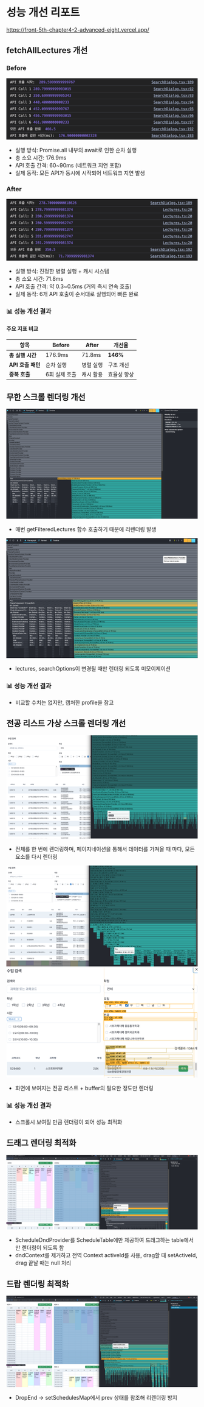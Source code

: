 # 성능 개선 리포트

https://front-5th-chapter4-2-advanced-eight.vercel.app/

## fetchAllLectures 개선

### Before

![lectures_before](./images/fetchAllLectures_before.png)

- 실행 방식: Promise.all 내부의 await로 인한 순차 실행
- 총 소요 시간: 176.9ms
- API 호출 간격: 60~90ms (네트워크 지연 포함)
- 실제 동작: 모든 API가 동시에 시작되어 네트워크 지연 발생

### After

![lectures_after](./images/fetchAllLectures_after.png)

- 실행 방식: 진정한 병렬 실행 + 캐시 시스템
- 총 소요 시간: 71.8ms
- API 호출 간격: 약 0.3~0.5ms (거의 즉시 연속 호출)
- 실제 동작: 6개 API 호출이 순서대로 실행되어 빠른 완료

### 📊 성능 개선 결과

#### 주요 지표 비교

| 항목              | Before        | After     | 개선율      |
| ----------------- | ------------- | --------- | ----------- |
| **총 실행 시간**  | 176.9ms       | 71.8ms    | **146%**    |
| **API 호출 패턴** | 순차 실행     | 병렬 실행 | 구조 개선   |
| **중복 호출**     | 6회 실제 호출 | 캐시 활용 | 효율성 향상 |

## 무한 스크롤 렌더링 개선

![scroll_before](./images/scroll_before.png)

- 매번 getFilteredLectures 함수 호출하기 때문에 리렌더링 발생

![scroll_after](./images/scroll_after.png)

- lectures, searchOptions이 변경될 때만 렌더링 되도록 미모이제이션

### 📊 성능 개선 결과

- 비교할 수치는 없지만, 캡처한 profile을 참고

## 전공 리스트 가상 스크롤 렌더링 개선

![major_before_profile](./images/major_before_profile.png)

- 전체를 한 번에 렌더링하며, 페이지네이션을 통해서 데이터를 가져올 때 마다, 모든 요소를 다시 렌더링

![major_after_profile](./images/major_after_profile.png)
![major_after](./images/major_after.png)

- 화면에 보여지는 전공 리스트 + buffer의 필요한 정도만 렌더링

### 📊 성능 개선 결과

- 스크롤시 보여질 만큼 렌더링이 되어 성능 최적화

## 드래그 렌더링 최적화

![drag_after](./images/drag_after.png)

- ScheduleDndProvider를 ScheduleTable에만 제공하여 드래그하는 table에서만 렌더링이 되도록 함
- dndContext를 제거하고 전역 Context activeId를 사용, drag할 때 setActiveId, drag 끝날 때는 null 처리

## 드랍 렌더링 최적화

![drop_after](./images/drop_after.png)

- DropEnd -> setSchedulesMap에서 prev 상태를 참조해 리렌더링 방지
